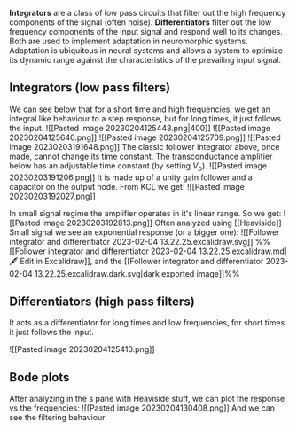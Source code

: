 **Integrators** are a class of low pass circuits that filter out the high frequency components of the signal (often noise). **Differentiators** filter out the low frequency components of the input signal and respond well to its changes. Both are used to implement adaptation in neuromorphic systems. Adaptation is ubiquitous in neural systems and allows a system to optimize its dynamic range against the characteristics of the prevailing input signal.

## Integrators (low pass filters)
We can see below that for a short time and high frequencies, we get an integral like behaviour to a step response, but for long times, it just follows the input.
![[Pasted image 20230204125443.png|400]]
![[Pasted image 20230204125640.png]]
![[Pasted image 20230204125709.png]]
![[Pasted image 20230203191648.png]]
The classic follower integrator above, once made, cannot change its time constant. The transconductance amplifier below has an adjustable time constant (by setting $V_{b}$). 
![[Pasted image 20230203191206.png]]
It is made up of a unity gain follower and a capacitor on the output node. From KCL we get:
![[Pasted image 20230203192027.png]]

In small signal regime the amplifier operates in it's linear range. So we get:
![[Pasted image 20230203192813.png]]
Often analyzed using [[Heaviside]]
Small signal we see an exponential response (or a bigger one):
![[Follower integrator and differentiator 2023-02-04 13.22.25.excalidraw.svg]]
%%[[Follower integrator and differentiator 2023-02-04 13.22.25.excalidraw.md|🖋 Edit in Excalidraw]], and the [[Follower integrator and differentiator 2023-02-04 13.22.25.excalidraw.dark.svg|dark exported image]]%%

## Differentiators (high pass filters)
It acts as a differentiator for long times and low frequencies, for short times it just follows the input.

![[Pasted image 20230204125410.png]]

## Bode plots
After analyzing in the s pane with Heaviside stuff, we can plot the response vs the frequencies:
![[Pasted image 20230204130408.png]]
And we can see the filtering behaviour